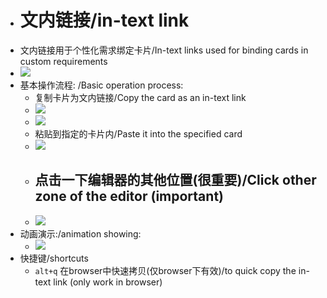 - # 文内链接/in-text link
- 文内链接用于个性化需求绑定卡片/In-text links used for binding cards in custom requirements
- ![](https://z3.ax1x.com/2021/05/16/ggPcSH.gif)
- 基本操作流程: /Basic operation process:
  - 复制卡片为文内链接/Copy the card as an in-text link
  - ![](https://z3.ax1x.com/2021/05/16/ggiN4S.png)
  - ![](https://z3.ax1x.com/2021/05/16/ggioHx.png)
  - 粘贴到指定的卡片内/Paste it into the specified card
  - ![](https://z3.ax1x.com/2021/05/16/ggizDI.png)
  - ## 点击一下编辑器的其他位置(很重要)/Click other zone of the editor (important)
  - ![](https://z3.ax1x.com/2021/05/16/ggFyMd.png)
- 动画演示:/animation showing:
  - ![](https://z3.ax1x.com/2021/05/15/gyGZLT.gif)
- 快捷键/shortcuts
  - `alt+q` 在browser中快速拷贝(仅browser下有效)/to quick copy the in-text link (only work in browser)
